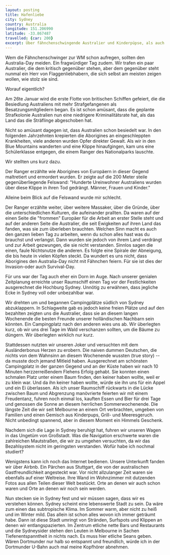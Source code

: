 ```yaml
---
layout: posting
title: Hafenliebe
city: Sydney
country: Australia
longitude: 151.206990
latitude: -33.867487
travelled: {car: 200}
excerpt: Über fähnchenschwingende Australier und Kinderpüpse, als auch verwirrende Mautsysteme und lebenswerte Städte.
---
```


Wem die Fähnchenschwinger zur WM schon aufregen, sollten den Australia-Day meiden. Ein fragwürdiger Tag zudem. Wir trafen ein paar Australier, die dem kritisch gegenüber stehen, aber dem gegenüber steht nunmal ein Herr von Flaggenliebhabern, die sich selbst am meisten zeigen wollen, wie stolz sie sind. 

Worauf eigentlich?

Am 26te Januar wird die erste Flotte von britischen Schiffen gefeiert, die die Besiedlung Australiens mit mehr Strafgefangenen als Besatzungsmitgliedern began. Es ist schon amüsant, dass die geplante Strafkolonie Australien nun eine niedrigere Kriminalitätsrate hat, als das Land das die Sträflinge abgeschoben hat. 

Nicht so amüsant dagegen ist, dass Australien schon besiedelt war. In den folgenden Jahrzehnten krepierten die Aborigines an eingeschleppten Krankheiten, viele anderen wurden Opfer direkter Gewalt. Als wir in den Blue Mountains wanderten und eine Klippe hinaufgingen, kam uns eine Schülerklasse entgegen, die einem Ranger des Nationalparks lauschte. 

Wir stellten uns kurz dazu.

Der Ranger erzählte wie Aborigines von Europäern in dieser Gegend maltretiert und ermordert wurden. Er zeigte auf die 200 Meter steile gegenüberliegende Felswand: "Hunderte Ureinwohner Australiens wurden über diese Klippe in ihren Tod gedrängt. Männer, Frauen und Kinder."

Alleine beim Blick auf die Felswand wurde mir schlecht.

Der Ranger erzählte weiter, über weitere Massaker, über die Gründe, über die unterschiedlichen Kulturen, die aufeinander prallten. Da waren auf der einen Seite die "frommen" Europäer für die Arbeit an erster Stelle steht und auf der anderen Seite die Australier, die seit Ewigkeiten auf ihren Land das fanden, was sie zum überleben brauchten. Welchen Sinn macht es auch den ganzen lieben Tag zu arbeiten, wenn du schon alles hast was du brauchst und verlangst. Dann wurden sie jedoch von ihrem Land verdrängt und zur Arbeit gezwungen, die sie nicht verstanden. Sinnlos sagen die einen, faule Nichtsnutze die anderen. Es folgte eine Spirale der Abneigung, die bis heute in vielen Köpfen steckt. Da wundert es uns nicht, dass Aborigines den Australia-Day nicht mit Fähnchen feiern. Für sie ist dies der Invasion-oder auch Survival-Day.

Für uns war der Tag auch eher ein Dorn im Auge. Nach unserer genialen Zeitplanung erreichte unser Raumschiff einen Tag vor der Festlichkeiten ausgerechnet die Hochburg Sydney. Unnötig zu erwähnen, dass jegliche Ecke in Sydney voll oder unbezahlbar war. 

Wir drehten um und begannen Campingplätze südlich von Sydney abzuklappern. In Schlagweite gab es jedoch keine freien Plätze und auf den bezahlten zeigten uns die Australier, dass sie an diesem langen Wochenende die besten Freunde unserer holländischen Nachbarn sein könnten. Ein Campingplatz nach den anderen wies uns ab. Wir überlegten kurz, ob wir uns drei Tage im Wald verschanzen sollten, um die Bäume zu düngern. Wir überlegten wirklich nur kurz.

Stattdessen nutzten wir unseren Joker und versuchten mit dem Ausländerbonus Herzen zu erobern. Die naiven dummen Deutschen, die nichts von dem Wahnsinn an diesem Wochenende wussten (true story) -- da musste doch jemand Mitleid haben. Ausgerechnet am schönsten Campingplatz in der ganzen Gegend und an der Küste haben wir nach 10 Minuten herzzerreißendem Flehens Erfolg gehabt. Sie konnten einen schmalen Platz unter einem Baum finden, den keiner haben wollte, weil er zu klein war. Und da ihn keiner haben wollte, würde sie ihn uns für ein Appel und ein Ei überlassen. Als ich unser Raumschiff rückwarts in die Lücke zwischen Baum und Abgrenzung manövrierte feierten wir mit einem Freudentanz, fuhren noch einmal los, kauften Essen und Bier für drei Tage und genossen die Sonne an diesem herrlichen Sommerwochenende. Die längste Zeit die wir seit Melbourne an einem Ort verbrachten, umgeben von Familien und einen Gemisch aus Kinderpups, Grill- und Meeresgeruch. Nicht unbedingt spannend, aber in diesem Moment ein Himmels Geschenk.

Nachdem sich die Lage in Sydney beruhigt hat, fuhren wir unseren Wagen in das Ungetüm von Großstadt. Was die Navigation erschwerte waren die zahlreichen Mautstraßen, die wir zu umgehen versuchten, da wir das Bezahlsystem nicht im geringsten verstanden. Wofür habe ich nochmal studiert?

Wenigstens kann ich noch das Internet bedienen. Unsere Unterkunft fanden wir über Airbnb. Ein Pärchen aus Stuttgart, die von der australischen Gastfreundlichkeit angesteckt war. Vor nicht allzulanger Zeit waren sie ebenfalls auf einer Weltreise. Ihre Wand im Wohnzimmer mit dutzenden Fotos  aus allen Teilen dieser Welt bestückt. Orte an denen wir auch schon waren und Orte an denen wir noch sein werden. 

Nun stecken sie in Sydney fest und wir müssen sagen, dass wir es verstehen können. Sydney scheint eine lebenswerte Stadt zu sein. Da wäre zum einen das subtropische Klima. Im Sommer warm, aber nicht zu heiß und im Winter mild. Das allein ist schon alles wovon ich immer geträumt habe. Dann ist diese Stadt umringt von Stränden, Surfspots und Klippen an denen wir entlangspazierten. Im Zentrum etliche nette Bars und Restaurants und die Sydneysider stehen den Leuten in Melbourne in Sachen Tiefenentspanntheit in nichts nach. Es muss hier etliche Seans geben. Wären Dortmunder nur halb so entspannt und freundlich, würde ich in der Dortmunder U-Bahn auch mal meine Kopfhörer abnehmen.